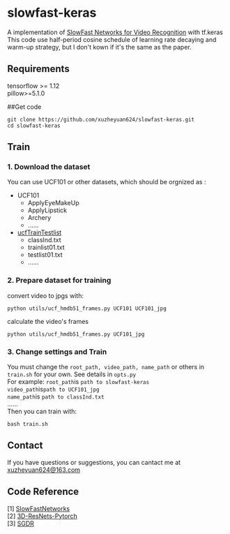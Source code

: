# slowfast-keras
A implementation of [SlowFast Networks for Video Recognition](https://arxiv.org/abs/1812.03982) with tf.keras
This code use half-period cosine schedule of learning rate decaying and warm-up strategy, but I don't kown if it's the same as the paper.

## Requirements
tensorflow >= 1.12<br>
pillow>=5.1.0

##Get code
```
git clone https://github.com/xuzheyuan624/slowfast-keras.git
cd slowfast-keras
```

## Train
### 1. Download the dataset
You can use UCF101 or other datasets, which should be orgnized as :
<!-- TOC -->
- UCF101
    - ApplyEyeMakeUp
    - ApplyLipstick
    - Archery
    - ......
- [ucfTrainTestlist](https://www.crcv.ucf.edu/wp-content/uploads/2019/03/UCF101TrainTestSplits-RecognitionTask.zip)
    - classInd.txt
    - trainlist01.txt
    - testlist01.txt
    - ......
<!-- /TOC -->
### 2. Prepare dataset for training
convert video to jpgs with:
```
python utils/ucf_hmdb51_frames.py UCF101 UCF101_jpg
```
calculate the video's frames
```
python utils/ucf_hmdb51_frames.py UCF101_jpg
```

### 3. Change settings and Train
You must change the ```root_path, video_path, name_path``` or others in ```train.sh``` for your own. See details in ```opts.py```<br>
For example: 
```root_path```is ```path to slowfast-keras```<br>
```video_path```is```path to UCF101_jpg```<br>
```name_path```is ```path to classInd.txt```<br>
......<br>
Then you can train with:<br>
```
bash train.sh
```
## Contact
If you have questions or suggestions, you can cantact me at [xuzheyuan624@163.com](xuzheyuan624@163.com)
## Code Reference
[1] [SlowFastNetworks](https://github.com/RI-CH/SlowFastNetworks)<br>
[2] [3D-ResNets-Pytorch](https://github.com/kenshohara/3D-ResNets-PyTorch)<br>
[3] [SGDR](https://gist.github.com/jeremyjordan/5a222e04bb78c242f5763ad40626c452)
